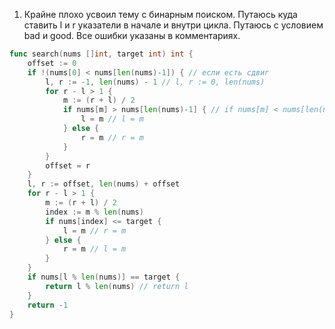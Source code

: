 1) Крайне плохо усвоил тему с бинарным поиском.
Путаюсь куда ставить l и r указатели в начале и внутри цикла. Путаюсь с условием bad и good.
Все ошибки указаны в комментариях.

``` go
func search(nums []int, target int) int {
    offset := 0
	if !(nums[0] < nums[len(nums)-1]) { // если есть сдвиг
		l, r := -1, len(nums) - 1 // l, r := 0, len(nums)
		for r - l > 1 {
			m := (r + l) / 2
			if nums[m] > nums[len(nums)-1] { // if nums[m] < nums[len(nums)-1] { // <= 
				l = m // l = m
			} else {
				r = m // r = m
			}
		}
		offset = r
	}
	l, r := offset, len(nums) + offset
	for r - l > 1 {
		m := (r + l) / 2
		index := m % len(nums)
		if nums[index] <= target {
			l = m // r = m
		} else {
			r = m // l = m 
		}
	}
	if nums[l % len(nums)] == target {
		return l % len(nums) // return l
	}
	return -1
}
```
